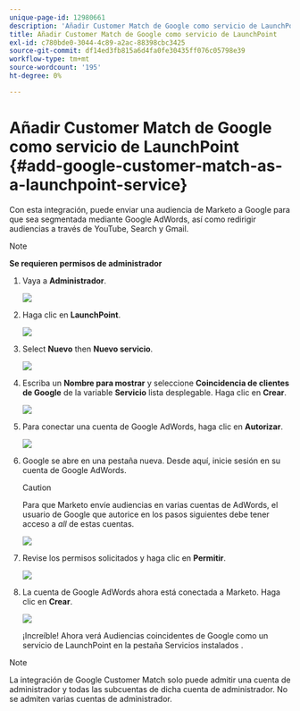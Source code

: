 ```yaml
---
unique-page-id: 12980661
description: 'Añadir Customer Match de Google como servicio de LaunchPoint: Documentos de Marketo: Documentación del producto'
title: Añadir Customer Match de Google como servicio de LaunchPoint
exl-id: c780bde0-3044-4c89-a2ac-88398cbc3425
source-git-commit: df14ed3fb815a6d4fa0fe30435ff076c05798e39
workflow-type: tm+mt
source-wordcount: '195'
ht-degree: 0%

---
```


# Añadir Customer Match de Google como servicio de LaunchPoint {#add-google-customer-match-as-a-launchpoint-service}

Con esta integración, puede enviar una audiencia de Marketo a Google para que sea segmentada mediante Google AdWords, así como redirigir audiencias a través de YouTube, Search y Gmail.

>[!NOTE]
>
>**Se requieren permisos de administrador**

1. Vaya a **Administrador**.

   ![](assets/admin.png)

1. Haga clic en **LaunchPoint**.

   ![](assets/image2014-12-5-14-3a35-3a27.png)

1. Select **Nuevo** then **Nuevo servicio**.

   ![](assets/image2014-12-5-14-3a37-3a33.png)

1. Escriba un **Nombre para mostrar** y seleccione **Coincidencia de clientes de Google** de la variable **Servicio** lista desplegable. Haga clic en **Crear**.

   ![](assets/chooseservice.png)

1. Para conectar una cuenta de Google AdWords, haga clic en **Autorizar**.

   ![](assets/authorizeaccount-1.png)

1. Google se abre en una pestaña nueva. Desde aquí, inicie sesión en su cuenta de Google AdWords.

   >[!CAUTION]
   >
   >Para que Marketo envíe audiencias en varias cuentas de AdWords, el usuario de Google que autorice en los pasos siguientes debe tener acceso a _all_ de estas cuentas.

   ![](assets/chooseaccount.png)

1. Revise los permisos solicitados y haga clic en **Permitir**.

   ![](assets/reviewpermissions.png)

1. La cuenta de Google AdWords ahora está conectada a Marketo. Haga clic en **Crear**.

   ![](assets/authorizesuccess.png)

   ¡Increíble! Ahora verá Audiencias coincidentes de Google como un servicio de LaunchPoint en la pestaña Servicios instalados .

>[!NOTE]
>
>La integración de Google Customer Match solo puede admitir una cuenta de administrador y todas las subcuentas de dicha cuenta de administrador. No se admiten varias cuentas de administrador.
